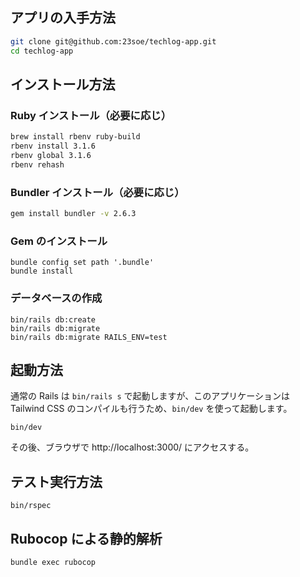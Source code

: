 ## アプリの入手方法

```bash
git clone git@github.com:23soe/techlog-app.git
cd techlog-app
```

## インストール方法

### Ruby インストール（必要に応じ）

```bash
brew install rbenv ruby-build
rbenv install 3.1.6
rbenv global 3.1.6
rbenv rehash

```

### Bundler インストール（必要に応じ）

```bash
gem install bundler -v 2.6.3
```

### Gem のインストール

```
bundle config set path '.bundle'
bundle install
```

### データベースの作成

```
bin/rails db:create
bin/rails db:migrate
bin/rails db:migrate RAILS_ENV=test
```

## 起動方法

通常の Rails は `bin/rails s` で起動しますが、このアプリケーションは Tailwind CSS のコンパイルも行うため、`bin/dev` を使って起動します。

```
bin/dev
```

その後、ブラウザで http://localhost:3000/ にアクセスする。

## テスト実行方法

```
bin/rspec
```

## Rubocop による静的解析

```
bundle exec rubocop
```